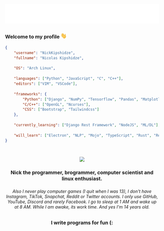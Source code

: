 <h1 align="center">
    <img src="https://raw.githubusercontent.com/NickKipshidze/NickKipshidze/main/name.svg" alt="Nick Kipshidze"/>
</h1>

<h3 align="left">
    Welcome to my profile <img src="https://raw.githubusercontent.com/NickKipshidze/NickKipshidze/main/wave.gif" width="20px" alt="👋">
</h3>

```JSON
{
    "username": "NickKipshidze",
    "fullname": "Nicolas Kipshidze",

    "OS": "Arch Linux",

    "languages": ["Python", "JavaScript", "C", "C++"],
    "editors": ["VIM", "VSCode"],

    "frameworks": {
        "Python": ["Django", "NumPy", "Tensorflow", "Pandas", "Matplotlib", "OpenCV", "PyQt5", "Tkinter", "PyGame"],
        "C/C++": ["OpenGL", "Ncurses"],
        "CSS": ["Bootstrap", "Tailwindcss"]
    },

    "currently_learning": ["Django Rest Framework", "NodeJS", "ML/DL"],

    "will_learn": ["Electron", "NLP", "Mojo", "TypeScript", "Rust", "React", "Angular"]
}
```

<br>

<p align="center">
    <img src="https://github-readme-streak-stats.herokuapp.com/?user=NickKipshidze&hide_border=true&card_width=700&theme=react">
</p>

<h3 align="center">Nick the programmer, brogrammer, computer scientist and linux enthusiast.<h3>
<h6 align="center">Also I never play computer games (I quit when I was 13), I don't have Instagram, TikTok, Snapchat, Reddit or Twitter accounts. I only use GitHub, YouTube, Discord and rarely Facebook. I go to sleep at 1 AM and wake up at 8 AM. While I am awake, its work time. And yes I'm 14 years old.<h6>

<h3 align="center">I write programs for fun (:</h3>
